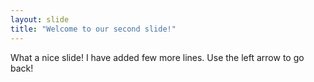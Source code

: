 ```yaml
---
layout: slide
title: "Welcome to our second slide!"
---
```

What a nice slide! I have added few more lines.
Use the left arrow to go back!